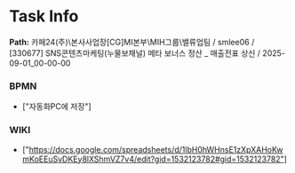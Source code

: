 # Task Info

**Path:** 카페24(주)\본사사업장\[CG]MI본부\MIH그룹\밸류업팀 / smlee06 / [330677] SNS콘텐츠마케팅(누물보채널) 메타 보너스 정산 _ 매출전표 상신 / 2025-09-01_00-00-00

### BPMN
- ["자동화PC에 저장"]

### WIKI
- ["https://docs.google.com/spreadsheets/d/1lbH0hWHnsE1zXpXAHoKwmKoEEuSvDKEy8lXShmVZ7v4/edit?gid=1532123782#gid=1532123782"]

